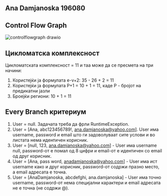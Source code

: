 ## Ana Damjanoska 196080

## Control Flow Graph

![controlflowgraph drawio](https://github.com/anadamjanoska/SI_2023_lab2_196080/assets/130085738/b3312831-4b44-45cc-b794-64c7860a6e50)

## Цикломатска комплексност
Цикломатската комплексност = 11 и таа може да се пресмета на три начини:
1. Користејќи ја формулата e-v+2: 35 - 26 + 2 = 11
2. Користејќи ја формулата P+1 = 10 + 1 = 11, каде P - бројот на предикатни јазли 
3. Броејќи региони: 10 + 1 = 11

## Every Branch критериум
1. User = null. Задачата треба да фрли RuntimeException.
2. User = [Ana, abc123456789!, ana.damjanoska@yahoo.com]. User има username, password и email што ги задоволуваат сите услови и во 
листата нема идентичен корисник.
3. User = [null, 123, ana.damjanoska@yahoo.com] - User има username null, password-от е помал од 8 цифри и email-от е идентичен со 
email од друг корисник.
4. User = [Ana, pass word, anadamjanoska@yahoo.com] - User има ист username како и друг корисник, password-от содржи празно место, а email
адресата е точна.
5. User = [AnaDamjanoska, abcdefghi, ana.damjanoska] - User има точно username, password-от нема специјални карактери и email адресата
не е точна (не содржи @).


